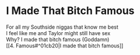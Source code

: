 # I Made That Bitch Famous

For all my Southside niggas that know me best  
I feel like me and Taylor might still have sex  
Why? I made that bitch famous (Goddamn)  
[[4. Famous#^01cb20|I made that bitch famous]]  
